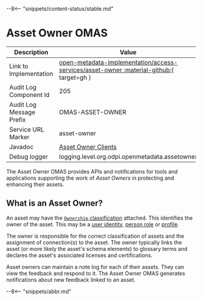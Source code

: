 <!-- SPDX-License-Identifier: CC-BY-4.0 -->
<!-- Copyright Contributors to the Egeria project. -->

--8<-- "snippets/content-status/stable.md"

# Asset Owner OMAS

| Description              | Value                                                                                                                                                                                        |
|--------------------------|----------------------------------------------------------------------------------------------------------------------------------------------------------------------------------------------|
| Link to Implementation   | [open-metadata-implementation/access-services/asset-owner :material-github:](https://github.com/odpi/egeria/tree/main/open-metadata-implementation/access-services/asset-owner){ target=gh } |
| Audit Log Component Id   | 205                                                                                                                                                                                          |
| Audit Log Message Prefix | OMAS-ASSET-OWNER                                                                                                                                                                             |
| Service URL Marker       | asset-owner                                                                                                                                                                                  |
| Javadoc                  | [Asset Owner Clients](https://odpi.github.io/egeria/org/odpi/openmetadata/accessservices/assetowner/client/package-summary.html)                                                             |
| Debug logger             | logging.level.org.odpi.openmetadata.assetowner                                                                                                                                               |


The Asset Owner OMAS provides APIs and notifications for tools and applications supporting the work of *Asset Owners* in protecting and enhancing their assets.

## What is an Asset Owner?

An asset may have the [`Ownership` classification](/types/4/0445-Governance-Roles) attached.  This identifies the owner of the asset.  This may be a [user identity](/concepts/user-identity), [person role](/concepts/person-role) or [profile](/concepts/personal-profile).

The owner is responsible for the correct classification of assets and the assignment of connection(s) to the asset.  The owner typically links the asset (or more likely the asset's schema elements) to glossary terms and declares the asset's associated licenses and certifications.

Asset owners can maintain a note log for each of their assets.  They can view the feedback and respond to it.  The Asset Owner OMAS generates notifications about new feedback linked to an asset.



--8<-- "snippets/abbr.md"
